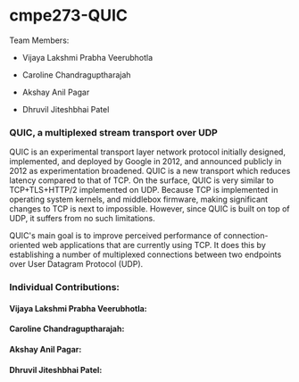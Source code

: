 # cmpe273-QUIC

Team Members:

* Vijaya Lakshmi Prabha Veerubhotla

* Caroline Chandraguptharajah

* Akshay Anil Pagar

* Dhruvil Jiteshbhai Patel


### QUIC, a multiplexed stream transport over UDP

QUIC is an experimental transport layer network protocol initially designed, implemented, and deployed by Google in 2012, and announced publicly in 2012 as experimentation broadened. QUIC is a new transport which reduces latency compared to that of TCP. On the surface, QUIC is very similar to TCP+TLS+HTTP/2 implemented on UDP. Because TCP is implemented in operating system kernels, and middlebox firmware, making significant changes to TCP is next to impossible. However, since QUIC is built on top of UDP, it suffers from no such limitations. 

QUIC's main goal is to improve perceived performance of connection-oriented web applications that are currently using TCP. It does this by establishing a number of multiplexed connections between two endpoints over User Datagram Protocol (UDP).

### Individual Contributions: 

#### Vijaya Lakshmi Prabha Veerubhotla:

#### Caroline Chandraguptharajah:

#### Akshay Anil Pagar:

#### Dhruvil Jiteshbhai Patel:
